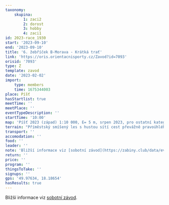 ```yaml
---
taxonomy:
    skupina:
        1: zaci2
        2: dorost
        3: hobby
        4: zaci1
id: 2023-race_1930
start: '2023-09-10'
end: '2023-09-10'
title: '6. žebříček B-Morava - Krátká trať'
link: 'https://oris.orientacnisporty.cz/Zavod?id=7093'
orisid: '7093'
type: Z
template: zavod
date: '2023-02-02'
import:
    type: members
    time: 1675344003
place: Píšť
hasStartlist: true
meetTime: ''
meetPlace: ''
eventTypeDescription: ''
startTime: '10:00'
map: 'Píšť 2023 (západ) 1:10 000, E= 5 m, srpen 2023, pro ostatní kategorie'
terrain: "Příměstský smíšený les s hustou sítí cest převážně pravoúhlého charakteru. V terénu hraje\r\npodstatnou roli síť rýh/údolí."
transport: ''
accomodation: ''
food: ''
leader: ''
note: 'Bližší informace viz [sobotní závod](https://zabiny.club/data/events/2023/2023-race_1929).'
return: ''
price: ''
program: ''
thingsToTake: ''
signups: ''
gps: '49.97634, 18.18654'
hasResults: true
---
```


Bližší informace viz [sobotní závod](https://zabiny.club/data/events/2023/2023-race_1929).
